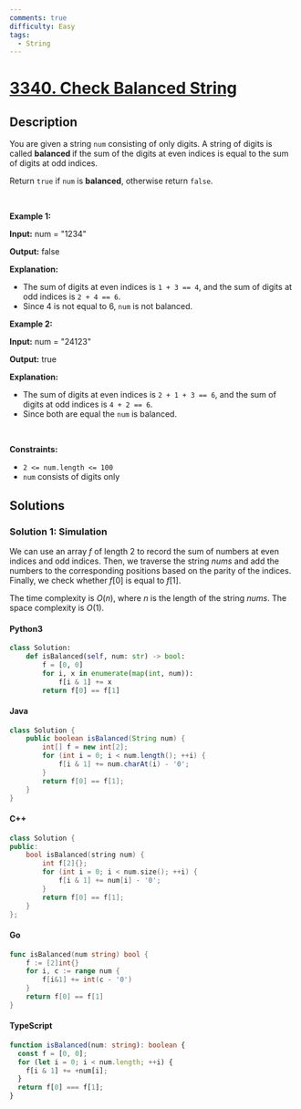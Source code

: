 ```yaml
---
comments: true
difficulty: Easy
tags:
  - String
---
```


<!-- problem:start -->

# [3340. Check Balanced String](https://leetcode.com/problems/check-balanced-string)


## Description

<!-- description:start -->

<p>You are given a string <code>num</code> consisting of only digits. A string of digits is called <b>balanced </b>if the sum of the digits at even indices is equal to the sum of digits at odd indices.</p>

<p>Return <code>true</code> if <code>num</code> is <strong>balanced</strong>, otherwise return <code>false</code>.</p>

<p>&nbsp;</p>
<p><strong class="example">Example 1:</strong></p>

<div class="example-block">
<p><strong>Input:</strong> num<span class="example-io"> = &quot;1234&quot;</span></p>

<p><strong>Output:</strong> <span class="example-io">false</span></p>

<p><strong>Explanation:</strong></p>

<ul>
	<li>The sum of digits at even indices is <code>1 + 3 == 4</code>, and the sum of digits at odd indices is <code>2 + 4 == 6</code>.</li>
	<li>Since 4 is not equal to 6, <code>num</code> is not balanced.</li>
</ul>
</div>

<p><strong class="example">Example 2:</strong></p>

<div class="example-block">
<p><strong>Input:</strong> num<span class="example-io"> = &quot;24123&quot;</span></p>

<p><strong>Output:</strong> true</p>

<p><strong>Explanation:</strong></p>

<ul>
	<li>The sum of digits at even indices is <code>2 + 1 + 3 == 6</code>, and the sum of digits at odd indices is <code>4 + 2 == 6</code>.</li>
	<li>Since both are equal the <code>num</code> is balanced.</li>
</ul>
</div>

<p>&nbsp;</p>
<p><strong>Constraints:</strong></p>

<ul>
	<li><code>2 &lt;= num.length &lt;= 100</code></li>
	<li><code><font face="monospace">num</font></code> consists of digits only</li>
</ul>

<!-- description:end -->

## Solutions

<!-- solution:start -->

### Solution 1: Simulation

We can use an array $f$ of length $2$ to record the sum of numbers at even indices and odd indices. Then, we traverse the string $\textit{nums}$ and add the numbers to the corresponding positions based on the parity of the indices. Finally, we check whether $f[0]$ is equal to $f[1]$.

The time complexity is $O(n)$, where $n$ is the length of the string $\textit{nums}$. The space complexity is $O(1)$.

<!-- tabs:start -->

#### Python3

```python
class Solution:
    def isBalanced(self, num: str) -> bool:
        f = [0, 0]
        for i, x in enumerate(map(int, num)):
            f[i & 1] += x
        return f[0] == f[1]
```

#### Java

```java
class Solution {
    public boolean isBalanced(String num) {
        int[] f = new int[2];
        for (int i = 0; i < num.length(); ++i) {
            f[i & 1] += num.charAt(i) - '0';
        }
        return f[0] == f[1];
    }
}
```

#### C++

```cpp
class Solution {
public:
    bool isBalanced(string num) {
        int f[2]{};
        for (int i = 0; i < num.size(); ++i) {
            f[i & 1] += num[i] - '0';
        }
        return f[0] == f[1];
    }
};
```

#### Go

```go
func isBalanced(num string) bool {
	f := [2]int{}
	for i, c := range num {
		f[i&1] += int(c - '0')
	}
	return f[0] == f[1]
}
```

#### TypeScript

```ts
function isBalanced(num: string): boolean {
  const f = [0, 0];
  for (let i = 0; i < num.length; ++i) {
    f[i & 1] += +num[i];
  }
  return f[0] === f[1];
}
```

<!-- tabs:end -->

<!-- solution:end -->

<!-- problem:end -->
